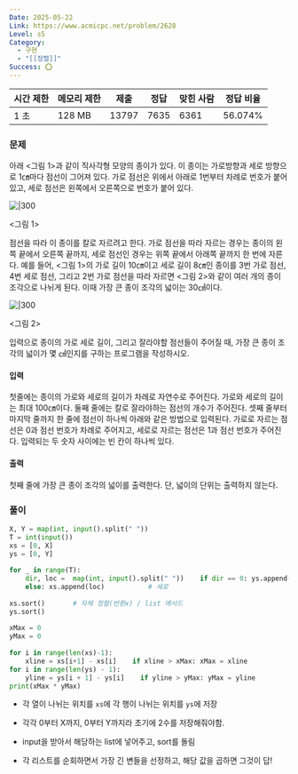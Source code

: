 ```yaml
---
Date: 2025-05-22
Link: https://www.acmicpc.net/problem/2628
Level: s5
Category:
  - 구현
  - "[[정렬]]"
Success: ⭕
---
```

|시간 제한|메모리 제한|제출|정답|맞힌 사람|정답 비율|
|---|---|---|---|---|---|
|1 초|128 MB|13797|7635|6361|56.074%|

### 문제

아래 <그림 1>과 같이 직사각형 모양의 종이가 있다. 이 종이는 가로방향과 세로 방향으로 1㎝마다 점선이 그어져 있다. 가로 점선은 위에서 아래로 1번부터 차례로 번호가 붙어 있고, 세로 점선은 왼쪽에서 오른쪽으로 번호가 붙어 있다.

![|300](https://upload.acmicpc.net/1e689dae-2d24-463b-8725-fb58ae8cd2ba/-/preview/)

<그림 1>

점선을 따라 이 종이를 칼로 자르려고 한다. 가로 점선을 따라 자르는 경우는 종이의 왼쪽 끝에서 오른쪽 끝까지, 세로 점선인 경우는 위쪽 끝에서 아래쪽 끝까지 한 번에 자른다. 예를 들어, <그림 1>의 가로 길이 10㎝이고 세로 길이 8㎝인 종이를 3번 가로 점선, 4번 세로 점선, 그리고 2번 가로 점선을 따라 자르면 <그림 2>와 같이 여러 개의 종이 조각으로 나뉘게 된다. 이때 가장 큰 종이 조각의 넓이는 30㎠이다.

![|300](https://upload.acmicpc.net/cf033b95-91ef-4e71-8f2c-49c653e27622/-/preview/)

<그림 2>

입력으로 종이의 가로 세로 길이, 그리고 잘라야할 점선들이 주어질 때, 가장 큰 종이 조각의 넓이가 몇 ㎠인지를 구하는 프로그램을 작성하시오.

#### 입력

첫줄에는 종이의 가로와 세로의 길이가 차례로 자연수로 주어진다. 가로와 세로의 길이는 최대 100㎝이다. 둘째 줄에는 칼로 잘라야하는 점선의 개수가 주어진다. 셋째 줄부터 마지막 줄까지 한 줄에 점선이 하나씩 아래와 같은 방법으로 입력된다. 가로로 자르는 점선은 0과 점선 번호가 차례로 주어지고, 세로로 자르는 점선은 1과 점선 번호가 주어진다. 입력되는 두 숫자 사이에는 빈 칸이 하나씩 있다.

#### 출력

첫째 줄에 가장 큰 종이 조각의 넓이를 출력한다. 단, 넓이의 단위는 출력하지 않는다.

### 풀이
```python
X, Y = map(int, input().split(" "))  
T = int(input())  
xs = [0, X]  
ys = [0, Y]  
  
for _ in range(T):  
    dir, loc =  map(int, input().split(" "))    if dir == 0: ys.append(loc)    # 가로  
    else: xs.append(loc)           # 세로  
  
xs.sort()       # 자체 정렬(반환x) / list 메서드  
ys.sort()  
  
xMax = 0  
yMax = 0  
  
for i in range(len(xs)-1):  
    xline = xs[i+1] - xs[i]    if xline > xMax: xMax = xline  
for i in range(len(ys) - 1):  
    yline = ys[i + 1] - ys[i]    if yline > yMax: yMax = yline  
print(xMax * yMax)
```

- 각 열이 나뉘는 위치를 `xs`에 각 행이 나뉘는 위치를 `ys`에 저장
- 각각 0부터 X까지, 0부터 Y까지라 초기에 2수를 저장해줘야함.
- input을 받아서 해당하는 list에 넣어주고, sort를 돌림

- 각 리스트를 순회하면서 가장 긴 변들을 선정하고, 해당 값을 곱하면 그것이 답!